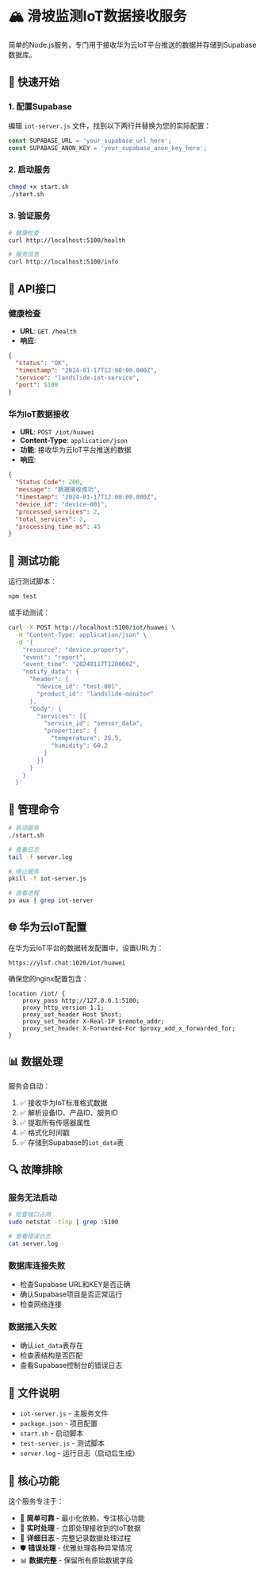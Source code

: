 # 🏔️ 滑坡监测IoT数据接收服务

简单的Node.js服务，专门用于接收华为云IoT平台推送的数据并存储到Supabase数据库。

## 🚀 快速开始

### 1. 配置Supabase
编辑 `iot-server.js` 文件，找到以下两行并替换为您的实际配置：

```javascript
const SUPABASE_URL = 'your_supabase_url_here';
const SUPABASE_ANON_KEY = 'your_supabase_anon_key_here';
```

### 2. 启动服务
```bash
chmod +x start.sh
./start.sh
```

### 3. 验证服务
```bash
# 健康检查
curl http://localhost:5100/health

# 服务信息
curl http://localhost:5100/info
```

## 📡 API接口

### 健康检查
- **URL**: `GET /health`
- **响应**: 
```json
{
  "status": "OK",
  "timestamp": "2024-01-17T12:00:00.000Z",
  "service": "landslide-iot-service",
  "port": 5100
}
```

### 华为IoT数据接收
- **URL**: `POST /iot/huawei`
- **Content-Type**: `application/json`
- **功能**: 接收华为云IoT平台推送的数据
- **响应**:
```json
{
  "Status Code": 200,
  "message": "数据接收成功",
  "timestamp": "2024-01-17T12:00:00.000Z",
  "device_id": "device-001",
  "processed_services": 2,
  "total_services": 2,
  "processing_time_ms": 45
}
```

## 🧪 测试功能

运行测试脚本：
```bash
npm test
```

或手动测试：
```bash
curl -X POST http://localhost:5100/iot/huawei \
  -H "Content-Type: application/json" \
  -d '{
    "resource": "device.property",
    "event": "report",
    "event_time": "20240117T120000Z",
    "notify_data": {
      "header": {
        "device_id": "test-001",
        "product_id": "landslide-monitor"
      },
      "body": {
        "services": [{
          "service_id": "sensor_data",
          "properties": {
            "temperature": 25.5,
            "humidity": 60.2
          }
        }]
      }
    }
  }'
```

## 🔧 管理命令

```bash
# 启动服务
./start.sh

# 查看日志
tail -f server.log

# 停止服务
pkill -f iot-server.js

# 查看进程
ps aux | grep iot-server
```

## 🌐 华为云IoT配置

在华为云IoT平台的数据转发配置中，设置URL为：
```
https://ylsf.chat:1020/iot/huawei
```

确保您的nginx配置包含：
```nginx
location /iot/ {
    proxy_pass http://127.0.0.1:5100;
    proxy_http_version 1.1;
    proxy_set_header Host $host;
    proxy_set_header X-Real-IP $remote_addr;
    proxy_set_header X-Forwarded-For $proxy_add_x_forwarded_for;
}
```

## 📊 数据处理

服务会自动：
1. ✅ 接收华为IoT标准格式数据
2. ✅ 解析设备ID、产品ID、服务ID
3. ✅ 提取所有传感器属性
4. ✅ 格式化时间戳
5. ✅ 存储到Supabase的`iot_data`表

## 🔍 故障排除

### 服务无法启动
```bash
# 检查端口占用
sudo netstat -tlnp | grep :5100

# 查看错误日志
cat server.log
```

### 数据库连接失败
- 检查Supabase URL和KEY是否正确
- 确认Supabase项目是否正常运行
- 检查网络连接

### 数据插入失败
- 确认`iot_data`表存在
- 检查表结构是否匹配
- 查看Supabase控制台的错误日志

## 📁 文件说明

- `iot-server.js` - 主服务文件
- `package.json` - 项目配置
- `start.sh` - 启动脚本
- `test-server.js` - 测试脚本
- `server.log` - 运行日志（启动后生成）

## 🎯 核心功能

这个服务专注于：
- 🎯 **简单可靠** - 最小化依赖，专注核心功能
- 🔄 **实时处理** - 立即处理接收到的IoT数据
- 📝 **详细日志** - 完整记录数据处理过程
- 🛡️ **错误处理** - 优雅处理各种异常情况
- 📊 **数据完整** - 保留所有原始数据字段
